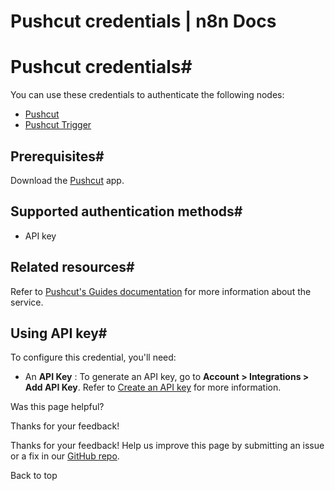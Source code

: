 # Pushcut credentials | n8n Docs

[ ](https://github.com/n8n-io/n8n-docs/edit/main/docs/integrations/builtin/credentials/pushcut.md "Edit this page")

# Pushcut credentials#

You can use these credentials to authenticate the following nodes:

  * [Pushcut](../../app-nodes/n8n-nodes-base.pushcut/)
  * [Pushcut Trigger](../../trigger-nodes/n8n-nodes-base.pushcuttrigger/)

## Prerequisites#

Download the [Pushcut](https://www.pushcut.io) app.

## Supported authentication methods#

  * API key

## Related resources#

Refer to [Pushcut's Guides documentation](https://www.pushcut.io/guides) for more information about the service.

## Using API key#

To configure this credential, you'll need:

  * An **API Key** : To generate an API key, go to **Account > Integrations > Add API Key**. Refer to [Create an API key](https://www.pushcut.io/guides/homekit-api-schedule-cancel#step_2) for more information.

Was this page helpful? 

Thanks for your feedback! 

Thanks for your feedback! Help us improve this page by submitting an issue or a fix in our [GitHub repo](https://github.com/n8n-io/n8n-docs). 

Back to top